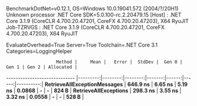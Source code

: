 
BenchmarkDotNet=v0.12.1, OS=Windows 10.0.19041.572 (2004/?/20H1)
Unknown processor
.NET Core SDK=5.0.100-rc.2.20479.15
  [Host]     : .NET Core 3.1.9 (CoreCLR 4.700.20.47201, CoreFX 4.700.20.47203), X64 RyuJIT
  Job-TZRVGS : .NET Core 3.1.9 (CoreCLR 4.700.20.47201, CoreFX 4.700.20.47203), X64 RyuJIT

EvaluateOverhead=True  Server=True  Toolchain=.NET Core 3.1  
Categories=LoggingHelper  

                       Method |     Mean |   Error |  StdDev |  Gen 0 | Gen 1 | Gen 2 | Allocated |
----------------------------- |---------:|--------:|--------:|-------:|------:|------:|----------:|
 **RetrieveAllExceptionMessages** | **646.9 ns** | **6.65 ns** | **5.19 ns** | **0.0868** |     **-** |     **-** |     **824 B** |
        **RetrieveAllExceptions** | **298.3 ns** | **3.55 ns** | **3.32 ns** | **0.0558** |     **-** |     **-** |     **528 B** |
